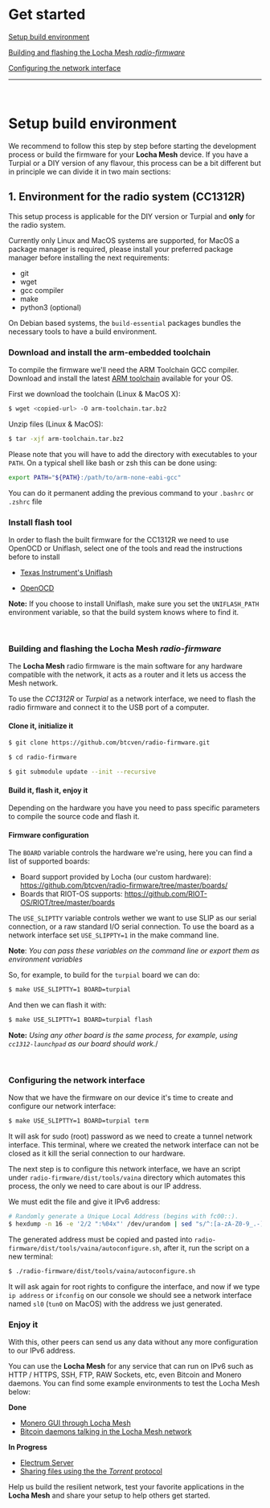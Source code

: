 <br/>

# Get started

[Setup build environment](#setup-build-environment)

[Building and flashing the Locha Mesh _radio-firmware_](#)

[Configuring the network interface](#)


---

<br/>

# Setup build environment

We recommend to follow this step by step before starting the development process or build the firmware for your **Locha Mesh** device. If you have a Turpial or a DIY version of any flavour, this process can be a bit different but in principle we can divide it in two main sections:

## 1. Environment for the radio system (CC1312R)

This setup process is applicable for the DIY version or Turpial and **only** for the radio system.

Currently only Linux and MacOS systems are supported, for MacOS a package manager is required, please install your preferred package manager before installing the next requirements:

 * git
 * wget
 * gcc compiler
 * make
 * python3 (optional)

On Debian based systems, the `build-essential` packages bundles the necessary tools to have a build environment.

### Download and install the arm-embedded toolchain

To compile the firmware we'll need the ARM Toolchain GCC compiler. Download and install the latest [ARM toolchain](https://developer.arm.com/tools-and-software/open-source-software/developer-tools/gnu-toolchain/gnu-rm/downloads) available for your OS.

First we download the toolchain (Linux & MacOS X):

```sh
$ wget <copied-url> -O arm-toolchain.tar.bz2
```

Unzip files (Linux & MacOS):

```sh
$ tar -xjf arm-toolchain.tar.bz2
```

Please note that you will have to add the directory with executables to your `PATH`. On a typical shell like bash or zsh this can be done using:

```sh
export PATH="${PATH}:/path/to/arm-none-eabi-gcc"
```

You can do it permanent adding the previous command to your `.bashrc` or `.zshrc` file

### Install flash tool

In order to flash the built firmware for the CC1312R we need to use OpenOCD or Uniflash, select one of the tools and read the instructions before to install

- [Texas Instrument's Uniflash](https://www.ti.com/tool/UNIFLASH)

- [OpenOCD](https://git.ti.com/git/sdo-emu/openocd)

**Note:** If you choose to install Uniflash, make sure you set the `UNIFLASH_PATH` environment variable, so that the build system knows where to find it.

<br/>

### Building and flashing the Locha Mesh _radio-firmware_

The **Locha Mesh** radio firmware is the main software for any hardware compatible with the network, it acts as a router and it lets us access the Mesh network.

To use the _CC1312R_ or _Turpial_ as a network interface, we need to flash the radio firmware and connect it to the USB port of a computer.

#### Clone it, initialize it

```sh
$ git clone https://github.com/btcven/radio-firmware.git

$ cd radio-firmware

$ git submodule update --init --recursive
```

#### Build it, flash it, enjoy it

Depending on the hardware you have you need to pass specific parameters to compile the source code and flash it.

#### Firmware configuration

The `BOARD` variable controls the hardware we're using, here you can find a list of supported boards:

- Board support provided by Locha (our custom hardware): https://github.com/btcven/radio-firmware/tree/master/boards/
- Boards that RIOT-OS supports: https://github.com/RIOT-OS/RIOT/tree/master/boards

The `USE_SLIPTTY` variable controls wether we want to use SLIP as our serial connection, or a raw standard I/O serial connection. To use the board as a network interface set `USE_SLIPPTY=1` in the make command line.

**Note**: *You can pass these variables on the command line or export them as environment variables*

So, for example, to build for the `turpial` board we can do:

```sh
$ make USE_SLIPTTY=1 BOARD=turpial
```

And then we can flash it with:

```sh
$ make USE_SLIPTTY=1 BOARD=turpial flash
```

**Note:** *Using any other board is the same process, for example, using `cc1312-launchpad` as our board should work.*/

<br/>

### Configuring the network interface

Now that we have the firmware on our device it's time to create and configure our network interface:

```sh
$ make USE_SLIPTTY=1 BOARD=turpial term
```

It will ask for sudo (root) password as we need to create a tunnel network interface. This terminal, where we created the network interface can not be closed as it kill the serial connection to our hardware.

The next step is to configure this network interface, we have an script under `radio-firmware/dist/tools/vaina` directory which automates this process, the only we need to care about is our IP address.

We must edit the file and give it IPv6 address:

```sh
# Randomly generate a Unique Local Address (begins with fc00::).
$ hexdump -n 16 -e '2/2 ":%04x"' /dev/urandom | sed "s/^:[a-zA-Z0-9_.-]*:/fc00:/g"
```

The generated address must be copied and pasted into `radio-firmware/dist/tools/vaina/autoconfigure.sh`, after it, run the script on a new terminal:

```sh
$ ./radio-firmware/dist/tools/vaina/autoconfigure.sh
```

It will ask again for root rights to configure the interface, and now if we type `ip address` or `ifconfig` on our console we should see a network interface named `sl0` (`tun0` on MacOS) with the address we just generated.

### Enjoy it

With this, other peers can send us any data without any more configuration to our IPv6 address.

You can use the **Locha Mesh** for any service that can run on IPv6 such as HTTP / HTTPS, SSH, FTP, RAW Sockets, etc, even Bitcoin and Monero daemons. You can find some example environments to test the Locha Mesh below:

__Done__

- [Monero GUI through Locha Mesh](monero_gui.md)
- [Bitcoin daemons talking in the Locha Mesh network](bitcoin_daemons.md)

__In Progress__
- [Electrum Server](electrum_server.md)
- [Sharing files using the the _Torrent_ protocol](torrent_protocol.md)


Help us build the resilient network, test your favorite applications in the **Locha Mesh** and share your setup to help others get started.
